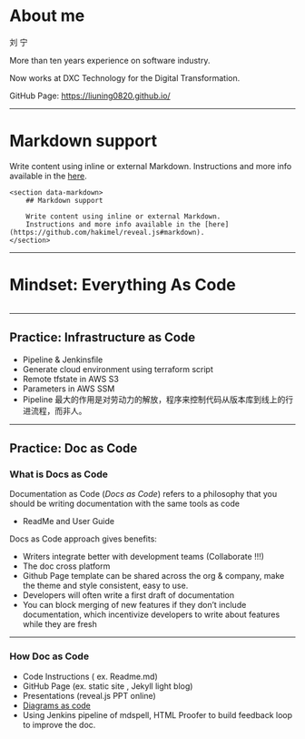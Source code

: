 
# About me

刘 宁  

More than ten years experience on software industry.

Now works at DXC Technology for the Digital Transformation.

GitHub Page: https://liuning0820.github.io/

----

# Markdown support

Write content using inline or external Markdown.
Instructions and more info available in the [here](https://github.com/hakimel/reveal.js#markdown).

```
<section data-markdown>
    ## Markdown support

    Write content using inline or external Markdown.
    Instructions and more info available in the [here](https://github.com/hakimel/reveal.js#markdown).
</section>
```

----

# Mindset: Everything As Code

<img width="80%" data-src="../assets/mindset-x-as-code.jpg">

----

## Practice: Infrastructure as Code

- Pipeline & Jenkinsfile
- Generate cloud environment using terraform script
- Remote tfstate in AWS S3
- Parameters in AWS SSM
- Pipeline 最大的作用是对劳动力的解放，程序来控制代码从版本库到线上的行进流程，而非人。

----

## Practice: Doc as Code

### What is Docs as Code

Documentation as Code (*Docs as Code*) refers to a philosophy that you should be writing documentation with the same tools as code

- ReadMe and User Guide

Docs as Code approach gives benefits:

- Writers integrate better with development teams (Collaborate !!!)
- The doc cross platform
- Github Page template can be shared across the org & company, make the theme and style consistent, easy to use.
- Developers will often write a first draft of documentation
- You can block merging of new features if they don’t include documentation, which incentivize developers to write about features while they are fresh

----

### How Doc as Code

- Code Instructions ( ex. Readme.md)
- GitHub Page (ex. static site , Jekyll light blog)
- Presentations (reveal.js PPT online)
- [Diagrams as code](https://www.draw.io/)
- Using Jenkins pipeline of mdspell, HTML Proofer to build feedback loop to improve the doc.
